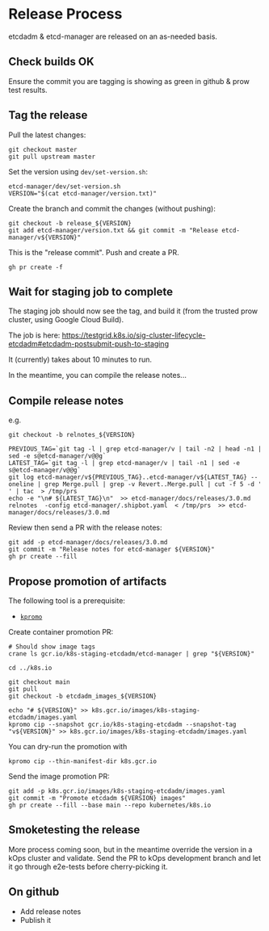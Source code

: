 # Release Process

etcdadm & etcd-manager are released on an as-needed basis.

## Check builds OK

Ensure the commit you are tagging is showing as green in github & prow test results.

## Tag the release

Pull the latest changes:
```
git checkout master
git pull upstream master
```

Set the version using `dev/set-version.sh`:
```
etcd-manager/dev/set-version.sh
VERSION="$(cat etcd-manager/version.txt)"
```

Create the branch and commit the changes (without pushing):
```
git checkout -b release_${VERSION}
git add etcd-manager/version.txt && git commit -m "Release etcd-manager/v${VERSION}"
```

This is the "release commit". Push and create a PR.
```
gh pr create -f
```


## Wait for staging job to complete

The staging job should now see the tag, and build it (from the trusted prow cluster, using Google Cloud Build).

The job is here: https://testgrid.k8s.io/sig-cluster-lifecycle-etcdadm#etcdadm-postsubmit-push-to-staging

It (currently) takes about 10 minutes to run.

In the meantime, you can compile the release notes...

## Compile release notes

e.g.

```
git checkout -b relnotes_${VERSION}

PREVIOUS_TAG=`git tag -l | grep etcd-manager/v | tail -n2 | head -n1 | sed -e s@etcd-manager/v@@g`
LATEST_TAG=`git tag -l | grep etcd-manager/v | tail -n1 | sed -e s@etcd-manager/v@@g`
git log etcd-manager/v${PREVIOUS_TAG}..etcd-manager/v${LATEST_TAG} --oneline | grep Merge.pull | grep -v Revert..Merge.pull | cut -f 5 -d ' ' | tac  > /tmp/prs
echo -e "\n# ${LATEST_TAG}\n"  >> etcd-manager/docs/releases/3.0.md
relnotes  -config etcd-manager/.shipbot.yaml  < /tmp/prs  >> etcd-manager/docs/releases/3.0.md
```

Review then send a PR with the release notes:

```
git add -p etcd-manager/docs/releases/3.0.md
git commit -m "Release notes for etcd-manager ${VERSION}"
gh pr create --fill
```

## Propose promotion of artifacts

The following tool is a prerequisite:

* [`kpromo`](https://github.com/kubernetes-sigs/promo-tools)

Create container promotion PR:

```
# Should show image tags
crane ls gcr.io/k8s-staging-etcdadm/etcd-manager | grep "${VERSION}"
```

```
cd ../k8s.io

git checkout main
git pull
git checkout -b etcdadm_images_${VERSION}

echo "# ${VERSION}" >> k8s.gcr.io/images/k8s-staging-etcdadm/images.yaml
kpromo cip --snapshot gcr.io/k8s-staging-etcdadm --snapshot-tag "v${VERSION}" >> k8s.gcr.io/images/k8s-staging-etcdadm/images.yaml
```

You can dry-run the promotion with

```
kpromo cip --thin-manifest-dir k8s.gcr.io
```

Send the image promotion PR:

```
git add -p k8s.gcr.io/images/k8s-staging-etcdadm/images.yaml
git commit -m "Promote etcdadm ${VERSION} images"
gh pr create --fill --base main --repo kubernetes/k8s.io
```


## Smoketesting the release

More process coming soon, but in the meantime override the version
in a kOps cluster and validate.  Send the PR to kOps development branch and
let it go through e2e-tests before cherry-picking it.

## On github

* Add release notes
* Publish it
